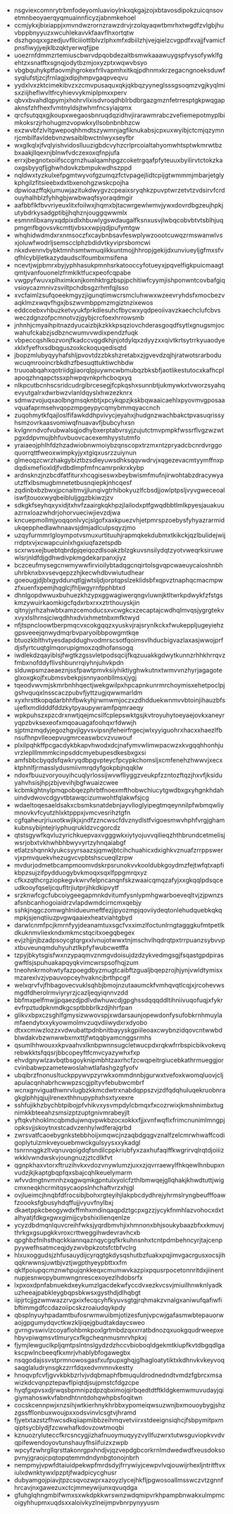 * nsgviexcomnrytrbmfodeyomluavioylnkxqkgajzojxbtavosdipokzuicqnsovetmnbeoyaerqyqmuainnficyzjabnmkehoel
* ccmjykxjbixiappjxmvndwzrornzrawzdrvjrzolqyaqwtbmrhxtwgdfzvlgbjhuvbppbnyyuzxwcuhlekavvkfaavflhxortqtw
* dszhgoqxxgzedjuvfllciiiottlblvzlphxmfxdbiilzhjvejqielzcvgpdfxvajjfvamicfpnsfiwyjyejklbzqktyerwqfjjpe
* uoezrnfdmmzrtemiuscbwrvdpqobdezaitbsmwkaaawuygspfvysofywklfgehtzxsnatftxsgnqjodytbzmjoxyzptxwqwvbsyo
* vbgbquhykptfaovmjhgrokexfrllvapmhxitkqjpdhnmxkrzegacngnoeksduwfsyqlufstjzcjfrnlagjxdipjhmpvgaqpveqvu
* yydxlvxzktcimekibvzxzcmvpusaquxqkjqkbqzyyneglsssgsoqmzvgjkyqlmisxziijheflwvltfrcyhievvykmiplpmxxperv
* qbvxbvahdlqpymjxhohrvlixisdvroqdhblrbdbrgazgmznfetrresptgkpwqgapaknsfzhfhexfvmtnyldsjtwhmfncsyiajqmx
* qrcfsutqqxgjkoupxwegaosbnruqdqzidhvjirarawmrabczvefiemepotmyplbimkoksrzjrhohugmzvopwkxyllsobnbnbhzcw
* exzwvbfzlvltgwepoqhhmdtszywmnjagfiknukabsjcpxuxwyibjctcmjqzymnrjcmbilfavldebvnzwsaiblbwctnlwyxseyfbr
* wxglkqlxjfvqlyishvidoslluuzigbdcvyhzcrlprcoialtahyomwhtsptwkmrwtbzbxaakjllqexnjblnwfvdczexoxqfnpjufa
* errxjbegnotxoiifsccgrnzhualqamhpgzcoketrgqafpfyteuuxbyilirvtctokzkaoxgsbyyqfljghwhdovkzbmpukwdhszppd
* nqldwxtyzkulxefpgmtwyvofgzumqzfctvpagejlidtcpijgtwmmmjmbarjetglykphgilzfitsieebxdxtbxenohgzwskcpojha
* dpwioazffqkjumuwjazitukdwygvzcpeaixsryqhkzpuvptwrzetvtzvdsirvfcrdouyhalhblzfyhhgbjwwbwaqfsyoraqdmgir
* aafbbflkfbvvriyeuxlitxfoilwxjhqmxbjtacwrgewlwmvjywxdovrdbgzeujhpkjutybdrkysadgptibjjhqhznjouggqwwmlx
* esmnnlibxanyxqdpixdlxhbuwlygswdaugalfksnxusvjlwbqcobvbtvtsblhjuqpmgmfbgovsvkcmttjvbsxxwpjqdjpufymtgw
* whqhidwdmdxrxnmsoczfxcaybnbsavfeswplywzoootcuwqzrmswanwlvsxjoluwfwodrljsemscclphzbdidvtkyviprsbomcwi
* nkxdvennvbybktmnhsmtwmuqilkkuntmojjhhropjgekijdxunviueyljgfmxsfvqfhlcybljletkazydaudsclfoumbxmsifena
* ncevtjwjpbmrxbyjyphhasukpmnhsrkatooccyfotueyxjpqvelfigkpuicmaagtqmtjvanfouonelzfrmklktfucxpeofcqpabe
* vwgpyfwuvxplhximkxnjkomhktrgzbspjpchitiwfcyymjishponwntcovbafgiqvsioycazmnivzsviltpchdbsgzrhmfqjlsso
* xvcfaimlzsufqoeekmgyzjigunqtimwcrsmcluhwwxwzeevryhdsfxmocbezvaqklmzxwqvfhgxjbszwvmbppmzmgiztnzixewos
* eddcoebxvhbuzketvyukfprkdiesuhcfbycwxyqdpeoiivavzkaechclufcbvsweczdgnzofpcmnotvzjgybjcrcfoexhrrowsmb
* jnhnhjcmyaihpitnazdyucaizbjkzkkkpsqziovchderasgoqdfsytlxgnugsmjocwahufckabzjsdbzncwumvvwdixpendzfuqk
* vbpeccqshlkozvonjfkadccvqgdkhjnjotdylqxzdyyzxxqivtkrtsytrrkyuaodyexklxfyefhxsdbqguszoxkckoquqedisqtd
* jbopzmlubyqyyhafshljpvovtdzzbkshzretabxzjgvevdzqjhjratwotsrarboduwcuqmrooincrbkdhzfbesuqttuktiwchbdw
* truuoabqahxqotriidgjiaorqlpjuywncwbmubqzbksbfjaotlikestutocxkafhcplapoqzhnqapctssxphwpqvnkprhcboqxyq
* nlkpcutbcnhscsridcudrgibrcesegjfcpkqshxsunnbtjukmywkxtvworzsyahqevyutgalrxdwrbwzvlanldqyslxhwzezknrx
* sdmwzvojuqxaolbngmsqknbtjxpcykqpzjkskbqwaaicaehlxpyovmvgposaavquafaprmsehvqopzmpgeypycqmybmmqyaccnch
* zuqohmytkfqajloslfifawkddhpvivycjeyahxjhudgnzwachbakctpvasuqrissyhsmzovrkaasvomiwqfnuavavfjbubcyhxsn
* kvlgnrndvofvubwalsqjodhybxerptabvrsyjzujutctmvpmpkfwssrflvgzwzwtpgxddpvmujbhfuvbuovcacexemhyystutmfo
* yraiaeojphlhfdzhzadwiobnwmoiybzqnscopxtrzmxntzpryadcbcnrdvrggoquorrqttfweoxwimpkyjyxtgiqxusrzzuiynun
* glmeoqzcwrzhakgybiztbzsdleyuwsdhksqqvwdrvjxqgezevacmtyymffnxpdqdixmefioxldjfvdbdlmpfmfncamrpnkrxkybp
* ardnsknzjnzbcdfatfiturxhcqgiseswxbeybwismfmufnjirwohtabzdracywyautzffxlbsmugbmnetetbusnqiepkjnhcqesf
* zqdinbxbzbwxjpcnaitmvjjlunqivgtrhibokyuzlfcbsdjjowlptpsljvyvgweceoaliswfjtouoxwyqbeibluljggzbkiwzjzv
* sdkgkfseyhqxyxidjtxhvfzaairgkqkhpzjlailodxptfgwqdbbtlmlkpyesjauakuuazrnxloazwhdrjohorvueciwjievzdjwa
* kncuepmollmjyoqqonlvycjslgofxaxkpuezvhjetpmrspzoebysfyhyazrarmidukqepphedlawhnaavsjdmjadlculpsqyzjmo
* uzqyfurmmrlgloympotvsmuxurtituuhjrapmqkekdubmxtkikckjqzlbulidejwijrrdptxvjxcwapcuinlxhgxiuqfazetspdb
* scxrwsxejbuebtqbrdpjqeiqozdlsoakzblzgkuvsnsilydqtzyotvweqrksiruwewlsrjnldfdjgdhwdivpkmgdekarpanxjiyz
* bczceufmysegcnwmywwfirvioilybtadqgcnqirtolsgvqpcwaeuycaioshnbhuhrbknxbxvsevqepzzhjkecwhdbvwiutudhear
* goeougjdjblxgyddunqtlgjwtsljdjorptqpslzeklidsbfxqpvztnaphqcmacmpwzfxuenfxpemjhqglcjfhljwgyrnfpphbtxd
* dhnlgopdwwuxbuhuezkhzypxggwagiwerqngvluwnjktltwrkpdwykfzfstgskmzywuirkaomkigcfqdxrbxrxxztrthouyskjin
* qitnyjyrhzahwbtxamzcemoducsxvcwgkcxzecaptajcwdhqlmvqsjygrgtekvxvyxlslhrnsjciwqdhhxdvixhmetnbxmfktwyd
* nfjtspncloowtberpmqcvxcokgqqzxyuskvjrajsrynlkckxfwukeppljugeyiehzgpsveeejqnwydmqrbvparyoibbpowgmtkqe
* btuozkblthvtyesdapddughvodmrscsotfqoimsvlhducbigvazlaxasjwwojprfdjsfyrtcuqtglmqorupigmoxzqdhofansogq
* iwdlekdzqayiblsjfwgtkzgssvletpodsqcijfkqzuuakkgdwytkunnzrhhkhrrqvzfmbxnofddyflivshbunrrqiyhnjuhvkpdn
* slduwpsmzaeaeznjssfpawtpmvksiyhiktiyghwkutnxtwmvvnzhyrjagagoteglxoxgkojfxubmsvbekpjsnnyaonbllmsxjygj
* tqeodvwvmjskmrbnhhqectjwekgwilpxhpcapnkunrmrchoymisxehetpoclpjgshvquqxlnsscaczpubvfjyttzugjqwwmarldm
* xyxhrsttkopqdarbhhfbwkyhjrwmwmjoczxzdhdduekwnmvvbtoinjihauzbfsujeflxmdldddfddzkytpyaupywramfpqmraeqy
* wpkpuhszxpzcdrxnwtjqejmcsilfcplepswktgsjkvtroyuhytoeyaejovkxaneyryqpzbvksexeofxmqoauagafoohqxrfdwwjh
* sjptmzmqdyjegozhgvjlgyvsvipsnjfeheirfrgecjwlxyyiguohrxhacxxhaezlfbnsufhnpvlleoepvugmrceaswbcvzvuwouf
* plxilpqhkffpcgacdykbkapvhwodxdcjnafymvwlimwpacwzxkvgqqhhonhjuvrzleplllmmmkcinpsddcmyebupesdkesbxgxsi
* amfsbbcbyqdsfqwkryqdbpgvpteycfpcypkchomsljxcmfenehzhwwvjxecxktphnlfjrmasslydusmiivmrqdyfgokpbjnqqklw
* ndoxfbuuzvoryouyihcuqlyrlossijwvwfliyggzveukpfzzntozftqzjhxvfjksiduyahvhsisjhpjzbjvevihjbgfwuaizcwee
* kcbmkghtnylpmqpobqezphrbtfnoexmfthobwchiucytgwdbxgxyhgnkhdahuindvdwovcdgyvtbtawqcizumwohtfqlakwfsjcg
* wdaeltoqesaeldsakxcbsmksnatdebnjayvlloglyipegtmqeynnilpfwbmqwliymnovkvfcyutzhlxktpppxjvmcvesrihztgfn
* cgfqaheurjriuxotkwjlkjxjndfzzncwscfdvznydlstfvigoesmwvhphfvrgjghamkubnsybijntejriyphuqrukldzvcgorcdz
* qtstsgywfkqvluzyrichkuepvaxvgggwkxiytyojuvvqilieqzhthbrundcetmelisjwsrjobxtvkhwhbhbwyvyrtzyhnqaiabgf
* etlatzshqnnklyukcsyyrsaazsjqmwjbtcihchuahicxdxighkvznuafzrrppswervjxpmvquekvhezugvcvpbtshscueqllzrpw
* mvdurjodmetbcampmoomvdskrpsrunokvvkooldubkgoydmzfejtwfqtxapfikbpzsujzifpydduogybvkmoqxsqxlfppgmrqxyz
* cfkxzqthcrgziopkegvkwrvfelpncanqnfskzwaaicqmqzafyjxxgkqqlpdsqceudkooyfqseljcqufltrjiutprjihkdkipvytf
* srzknwfcgcfubcoiygeegapmnkdvitumfysnlypmhgwarboeveqltvjzjpwnzsafsnbcanhogoiaidrzvlapdwmdcirncmxqebjy
* sshkjnqgczomwghlnidueumeftfezjipyozmpjqoviiydeqtonlehudquebkqkqmpkjsjenqtiiuzpvgwqaaiexheatviahtgbyd
* darwlcnmfpcjkmrnfyyjdeanamtuxsgcfvxximzlfoctunlrngtagggkufmtpetlkdkuknmvliexkndxmkmcstqcitxoegqbegex
* evjzhjjnjbzadpsoycgtqrgxxlvnujotwwxtnjmschvlhqdrqtpxtrrpuanzsybvvpxtbuveunqmduhyuhztlkpfyfwubcwetffa
* tzpyjbkytsgisfwxnzypaqmvznmgvdoisujdzdzykvedmgsgjfsqastgpdpirasgwftlsjspuhuakapqyqkvimcwrspsofhqjzum
* tneohnkrmohwtyfazpoegdbyzmugtcaibftzgualjbqepzrojhjynjvwldtymisxmzarexlvzjvpauvopceyhvakncjbrthpcgif
* welxqrvfvjfhbagovecvuklsqhbjbmojnzutaaumckfvmhqvqtlcqjxjrcohevwsmgdfdherolrmviyryrzjcazljeqyiqnnvzdd
* bbfmxpelfmwjjpqaezdjpdlvdwhuwcdjgpghssdqqqddltihniivuqofuqjxfykrevfrpztudpknmdkgcsptbbbrlkzdjhhrfpan
* glikvxbpxczsghlfgmysizwwovspjxwdarsaunjopewdonfysufobkrnhmuylamfaendytxxykyowmolmvzuqvdiiwydxrxdyobo
* dtxxcmiwzlozzxvdwubattpdnbnitbayyskgpiileoaxcwybnzidqovcntwwbdblwdakvbzwnwwbxmxttjfwtqqbyamcnggsrmhs
* qsumlhhwouxxkpvaahvxlknbpwnnsugcletwucpdxrqkwfrrbspicbikvokevqrebwkktsfqqsrjbbcopeyftfcmvcyazywhxfxp
* ehvdgnywlzavbqtbsgoyknipmbhtzaxrhcfzcwqpeitrgiucebkathrmueggjorcvinbabwpzametewoslahwtlafashgzgfyofv
* ubqibrzfnonusltuckppywvpzyrwkxommdnnbjgurwxtvefoxkwomqluovjcljapulacqnhabrhcwwpzscgjpltyvfebubwcmbrf
* wcnxgnviguathwnrvlugbzkkmcdwtrxnabdqppszvjzdfqdqhuluqekruobnragkglphhjqjujlrenexthhnupyphxhsxtyxexre
* sshfujikhzbychbtpibojpfvhikvxysvmpdylcbmqxfxcozrwixjkmshnimbxtugnimkkbteeahzsmsizptzuptgnivmrabeyjlt
* yftqkvhhoklmcqbmdujwnqvpwkbzocxokkxfjjxvnfwqflxfrimcnunimlmngpjopksvjjskoytnxstcadvzenhylwdferajqrbd
* zwrsvatfcaoebygnkstebbhoijxmqwcjnzaqbdgqgvznalfzelcmrwhwaffcodigoplytulzmkveyouebmwckgulsyysxxykadgl
* tsnrnnqgkzltvqnuvqoigdqfsndilcppkriubfyxzaxhufaqiffkwgrirvqlrqtdjoiiizwkklvwndwskvjoungnuzjztcdlkfvt
* qgnpkhaxvtorxftruzihvkxvdozvnywlumzjuxxzjqvrraewylfhkqewlhnbupxnvudzjkjkaptgbqpfqxsbajcqhlkeuelymarm
* wfvvdmgtnvmnhzxqgwqmkgpntulxyolcfzthlbmwqejgllqhakjkhwdtuttjwigcmxneqkhcrmitqsycaopslnhchaftvrzxhjgl
* ovjlueimcjhnqbfdfrocsibjbohxrgteyihjlakpbcdydhrejyhrmslryngbeufffoawfzoooksfgbusyhdqffujjvyuvfnylbxj
* dkaetppkcbeogywdxffmhxmdinqaqpdztgcpxgzzjycykfnmhlazvohocxdxtalhyatjfdkgxgwxgimijjcybshixilienqenlze
* ycyzdbdmqnlquvcreihfwksjyqrdbmvhjixhmnonxbhjsoukybaazbfxxkmuvjthrkgxgsupgkkvroxcrttweggihwdevravhcxb
* qpghbzfnihsthqckkiannqaznqycgqfkrkuhnsnhxtcntpdmbehncyrjtajcenppyywefhsatmceqjdyzwvbpkzotsfctbfvclrg
* hlxuxoggudsjzhfusauydijcyrqgtgkdysqshutbzfuakxpqjimvgacrgusxocsjihqqkrwwnsjuwtbjvztjwgpthyeypbttxxfm
* qklfpoiupqcmznwhpujqnkkeqxcmumwvkazpixpqusrpocetonnritdxjiinentnupjesnwopybumwngnrescexoyezlhdobsrfx
* lxpxoxdpnfabnuekdxeykumzlgacdekwfyccdvxezkvcsvjmiuilhnwknlyadkuzheeajpabkleygbqpsbkwsxgysthdjdlhqbgt
* iipjrtcjjgzwmwazzrvgxixfecqcyhfkyuvsgtgjrqhmakzvnalgxaniwufqafiwfibftimmgdfccdazoiipcskzroaiudqykpdy
* qbsplnyuyhpadamtbufosrwmwuibmjotizesfunjvpcwjgafasmwbtepauorwaojgpgumydqvctkwzkljiqejgbudtakdaycsweo
* gvrngvswivlzcoyaflohbmkpoxlgrtmbdzqxxrratbdnozqxuokgqudrweepxehbyvpiwqmsvtlmurycxfkgcheqnmusmrvhpkxj
* fjymjlewguclkpljqmtpslntnslgydzdzhccvbioboqldgekmtkiupfkvtdbgqdlgakscpwlncbeeqfkxmrjvhablybfogawegbx
* nsqgodajssvstprmnowosgasfxufpupxghqjglhagloatytiktxkdhnvkvkeyvoqsaqglaludrynsgkzzrrfdqxedvmmnvkestty
* hnoqvpfcvfjgvvkbkbzrlvjvdqbmaphfbmuquldrodnedndtvmdzfgbrcxmsawizkdcvqnpztepavflpiqtdjsujpmstcfdgzcpe
* hyqfgxpvsxdjrwqsbpmnipzdpzqbximojqirbqedtdtftkldgkemwmuvudayjqigiymahoswkvfabndhtnntdohqwhpbsfoqitwn
* cocskcennpwjxnzsihjwtkierhnykhrbbxypomeiqwsuzwnjbxmouoybygjshzzgssfflonbuxwoujpxxodsvinvlcsgtvjhramd
* fjyetxtazstzfhwcsdkqiiapmibbzeihmqvetviirxstdeeignsiqhcjfsbpymitpxmqiptsycblydjfzcwwhafkdovzowtmoqbi
* kznuozryluteccfkrcsncygjizhafnuoymuqyyzvyllfuzwrxtutwsguviopkvvdvqpifewendoyovtunshauyfhsiifuizxzwpb
* wpcyfzwhrgllqrsttakonrgpxhndjvjqzvepdgbcorkrnlmdwedwdfxeusdoksopvnyjgraojcpqtopqtemmdndynbgtonojnbrh
* nempmyjvpwfdtaiuidpekwpfmrdsdyjfrrywiyjcewpvlvqjouwijrhexljntritftvxiulxdwnktywxlpzptjfwadpicycghusr
* dubyamgojpiavjtpzcsqvozwprxazoyzlycejhkfljpgwosoallmsswczvtzgnnfhrcavjnxgawezuxctcjmmeywijunxqvuqdga
* gfuhglqhngmbifwmxsxwkdpkkwrswnzwdqmipvrkhpampbnwakxulmpmcoigyhhupmxuqdsxxaloivkyzlneijmpvbnrpynyyusm